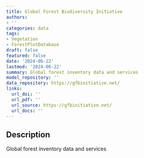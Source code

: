 ```yaml
---
title: Global Forest Biodiversity Initiative
authors:
- ''
categories: data
tags:
- Vegetation
- ForestPlotDatabase
draft: false
featured: false
date: '2024-06-22'
lastmod: '2024-06-22'
summary: Global forest inventory data and services
model_repository: ''
data_repository: https://gfbinitiative.net/
links:
  url_doi: ''
  url_pdf: ''
  url_source: https://gfbinitiative.net/
  url_docs: ''
---
```


## Description

Global forest inventory data and services

